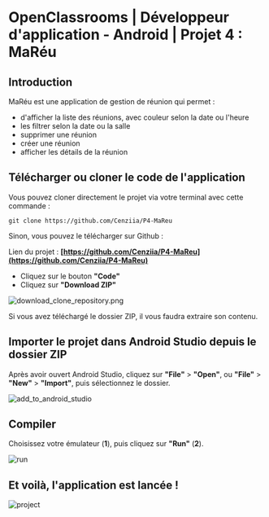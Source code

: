 
# OpenClassrooms | Développeur d'application - Android | Projet 4 : MaRéu


## Introduction

MaRéu est une application de gestion de réunion qui permet :
- d'afficher la liste des réunions, avec couleur selon la date ou l'heure
- les filtrer selon la date ou la salle
- supprimer une réunion
- créer une réunion
- afficher les détails de la réunion


## Télécharger ou cloner le code de l'application

Vous pouvez cloner directement le projet via votre terminal avec cette commande :

```` git clone https://github.com/Cenziia/P4-MaReu ````

Sinon, vous pouvez le télécharger sur Github :

Lien du projet : **[https://github.com/Cenziia/P4-MaReu](https://github.com/Cenziia/P4-MaReu)**

- Cliquez sur le bouton **"Code"**
- Cliquez sur **"Download ZIP"**

![download_clone_repository.png](/images/download_clone_repository.png)

Si vous avez téléchargé le dossier ZIP, il vous faudra extraire son contenu.

## Importer le projet dans Android Studio depuis le dossier ZIP

Après avoir ouvert Android Studio, cliquez sur **"File"** > **"Open"**, ou **"File"** > **"New"** > **"Import"**, puis sélectionnez le dossier.

![add_to_android_studio](/images/add_to_android_studio.png)

## Compiler

Choisissez votre émulateur (**1**), puis cliquez sur **"Run"** (**2**).

![run](/images/run.png)

## Et voilà, l'application est lancée !

![project](/images/project.PNG)
